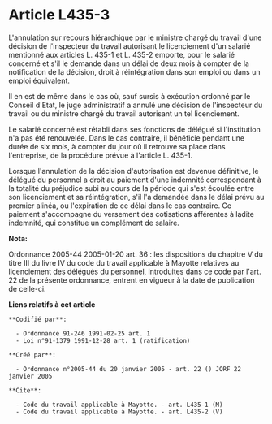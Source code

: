 # Article L435-3

L'annulation sur recours hiérarchique par le ministre chargé du travail d'une décision de l'inspecteur du travail autorisant
le licenciement d'un salarié mentionné aux articles L. 435-1 et L. 435-2 emporte, pour le salarié concerné et s'il le demande
dans un délai de deux mois à compter de la notification de la décision, droit à réintégration dans son emploi ou dans un
emploi équivalent.

Il en est de même dans le cas où, sauf sursis à exécution ordonné par le Conseil d'Etat, le juge administratif a annulé une
décision de l'inspecteur du travail ou du ministre chargé du travail autorisant un tel licenciement.

Le salarié concerné est rétabli dans ses fonctions de délégué si l'institution n'a pas été renouvelée. Dans le cas contraire,
il bénéficie pendant une durée de six mois, à compter du jour où il retrouve sa place dans l'entreprise, de la procédure
prévue à l'article L. 435-1.

Lorsque l'annulation de la décision d'autorisation est devenue définitive, le délégué du personnel a droit au paiement d'une
indemnité correspondant à la totalité du préjudice subi au cours de la période qui s'est écoulée entre son licenciement et sa
réintégration, s'il l'a demandée dans le délai prévu au premier alinéa, ou l'expiration de ce délai dans le cas contraire. Ce
paiement s'accompagne du versement des cotisations afférentes à ladite indemnité, qui constitue un complément de salaire.

**Nota:**

Ordonnance 2005-44 2005-01-20 art. 36 : les dispositions du chapitre V du titre III du livre IV du code du travail applicable
à Mayotte relatives au licenciement des délégués du personnel, introduites dans ce code par l'art. 22 de la présente
ordonnance, entrent en vigueur à la date de publication de celle-ci.

**Liens relatifs à cet article**

	**Codifié par**:

	  - Ordonnance 91-246 1991-02-25 art. 1
	  - Loi n°91-1379 1991-12-28 art. 1 (ratification)

	**Créé par**:

	  - Ordonnance n°2005-44 du 20 janvier 2005 - art. 22 () JORF 22 janvier 2005

	**Cite**:

	  - Code du travail applicable à Mayotte. - art. L435-1 (M)
	  - Code du travail applicable à Mayotte. - art. L435-2 (V)
